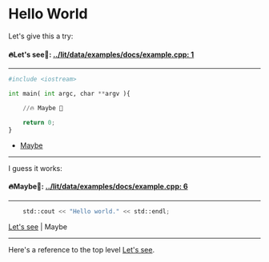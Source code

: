 
Hello World
===========

Let's give this a try:

#### <a name="let-s-see"></a>🔥**Let's see**🧯: [../lit/data/examples/docs/example.cpp: 1](../lit/data/examples/docs/example.cpp)
___
```python
#include <iostream>

int main( int argc, char **argv ){

    //🔥 Maybe 🧯

    return 0;
}

```



- [Maybe](#maybe)

___

I guess it works:

#### <a name="maybe"></a>🔥**Maybe**🧯: [../lit/data/examples/docs/example.cpp: 6](../lit/data/examples/docs/example.cpp)
___
```python
    std::cout << "Hello world." << std::endl;

```

<span>[Let's see](#let-s-see) | Maybe</span>

___

Here's a reference to the top level [Let's see](/Users/james/Code/lit/docs/example.md#let-s-see).
